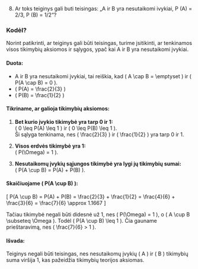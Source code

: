 8. Ar toks teiginys gali buti teisingas: „A ir B yra nesutaikomi ivykiai, P (A) = 2/3, P (B) = 1/2“?
### Kodėl?

Norint patikrinti, ar teiginys gali būti teisingas, turime įsitikinti, ar tenkinamos visos tikimybių aksiomos ir sąlygos, ypač kai A ir B yra nesutaikomi įvykiai.

#### Duota:

- A ir B yra nesutaikomi įvykiai, tai reiškia, kad \( A \cap B = \emptyset \) ir \( P(A \cap B) = 0 \).
- \( P(A) = \frac{2}{3} \)
- \( P(B) = \frac{1}{2} \)

#### Tikriname, ar galioja tikimybių aksiomos:

1. **Bet kurio įvykio tikimybė yra tarp 0 ir 1:**  
    \( 0 \leq P(A) \leq 1 \) ir \( 0 \leq P(B) \leq 1 \).  
    Ši sąlyga tenkinama, nes \( \frac{2}{3} \) ir \( \frac{1}{2} \) yra tarp 0 ir 1.

2. **Visos erdvės tikimybė yra 1:**  
    \( P(\Omega) = 1 \).

3. **Nesutaikomų įvykių sąjungos tikimybė yra lygi jų tikimybių sumai:**  
    \( P(A \cup B) = P(A) + P(B) \).

#### Skaičiuojame \( P(A \cup B) \):
\[
P(A \cup B) = P(A) + P(B) = \frac{2}{3} + \frac{1}{2} = \frac{4}{6} + \frac{3}{6} = \frac{7}{6} \approx 1.1667
\]

Tačiau tikimybė negali būti didesnė už 1, nes \( P(\Omega) = 1 \), o \( A \cup B \subseteq \Omega \). Todėl \( P(A \cup B) \leq 1 \). Čia gauname prieštaravimą, nes \( \frac{7}{6} > 1 \).

#### Išvada:
Teiginys negali būti teisingas, nes nesutaikomų įvykių \( A \) ir \( B \) tikimybių suma viršija 1, kas pažeidžia tikimybių teorijos aksiomas.